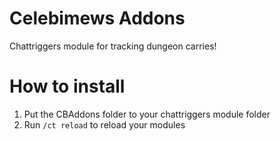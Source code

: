 # Celebimews Addons
Chattriggers module for tracking dungeon carries!
# How to install
1. Put the CBAddons folder to your chattriggers module folder
2. Run `/ct reload` to reload your modules

